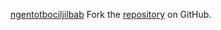 [ngentotbociljilbab](https://ngentotbociljilbab.pages.dev)
Fork the [repository](https://github.com/darnomitro) on GitHub.